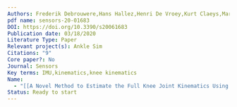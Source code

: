 ```yaml
---
Authors: Frederik Debrouwere,Hans Hallez,Henri De Vroey,Kurt Claeys,Mark Versteyhe
pdf name: sensors-20-01683
DOI: https://doi.org/10.3390/s20061683
Publication date: 03/18/2020
Literature Type: Paper
Relevant project(s): Ankle Sim
Citations: "9"
Core paper?: No
Journal: Sensors
Key terms: IMU,kinematics,knee kinematics
Name:
  - "[[A Novel Method to Estimate the Full Knee Joint Kinematics Using Low Cost IMU Sensors for Easy to Implement Low Cost Diagnostics]]"
Status: Ready to start
---
```

